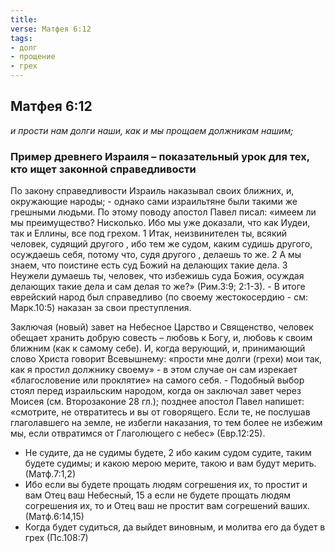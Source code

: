 ```yaml
---
title: 
verse: Матфея 6:12
tags: 
- долг
- прощение
- грех
---
```


## Матфея 6:12

*и прости нам долги наши, как и мы прощаем должникам нашим;*

### Пример древнего Израиля – показательный урок для тех, кто ищет законной справедливости

По закону справедливости Израиль наказывал своих ближних, и, окружающие народы; - однако сами израильтяне были такими же грешными людьми. По этому поводу апостол Павел писал: «имеем ли мы преимущество? Нисколько. Ибо мы уже доказали, что как Иудеи, так и Еллины, все под грехом. 1 Итак, неизвинителен ты, всякий человек, судящий другого , ибо тем же судом, каким судишь другого, осуждаешь себя, потому что, судя другого , делаешь то же. 2 А мы знаем, что поистине есть суд Божий на делающих такие дела. 3 Неужели думаешь ты, человек, что избежишь суда Божия, осуждая делающих такие дела и сам делая то же?» (Рим.3:9; 2:1-3). - В итоге еврейский народ был справедливо (по своему жестокосердию - см: Марк.10:5) наказан за свои преступления. 

Заключая (новый) завет на Небесное Царство и Священство, человек обещает хранить добрую совесть – любовь к Богу, и, любовь к своим ближним (как к самому себе). И, когда верующий, и, принимающий слово Христа говорит Всевышнему: «прости мне долги (грехи) мои так, как я простил должнику своему» - в этом случае он сам изрекает «благословение или проклятие» на самого себя. - Подобный выбор стоял перед израильским народом, когда он заключал завет через Моисея (см. Второзаконие 28 гл.); позднее апостол Павел напишет: «смотрите, не отвратитесь и вы от говорящего. Если те, не послушав глаголавшего на земле, не избегли наказания, то тем более не избежим мы, если отвратимся от Глаголющего с небес» (Евр.12:25). 


- Не судите, да не судимы будете, 2 ибо каким судом судите, таким будете судимы; и какою мерою мерите, такою и вам будут мерить. (Матф.7:1,2)
- Ибо если вы будете прощать людям согрешения их, то простит и вам Отец ваш Небесный, 15 а если не будете прощать людям согрешения их, то и Отец ваш не простит вам согрешений ваших. (Матф.6:14,15)
- Когда будет судиться, да выйдет виновным, и молитва его да будет в грех (Пс.108:7)